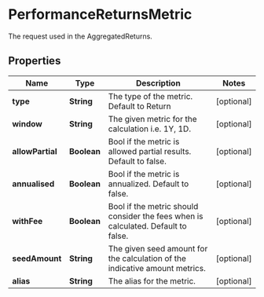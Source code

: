 

# PerformanceReturnsMetric

The request used in the AggregatedReturns.

## Properties

| Name | Type | Description | Notes |
|------------ | ------------- | ------------- | -------------|
|**type** | **String** | The type of the metric. Default to Return |  [optional] |
|**window** | **String** | The given metric for the calculation i.e. 1Y, 1D. |  [optional] |
|**allowPartial** | **Boolean** | Bool if the metric is allowed partial results. Default to false. |  [optional] |
|**annualised** | **Boolean** | Bool if the metric is annualized. Default to false. |  [optional] |
|**withFee** | **Boolean** | Bool if the metric should consider the fees when is calculated. Default to false. |  [optional] |
|**seedAmount** | **String** | The given seed amount for the calculation of the indicative amount metrics. |  [optional] |
|**alias** | **String** | The alias for the metric. |  [optional] |



